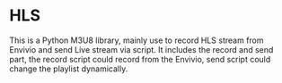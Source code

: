 HLS
===

This is a Python M3U8 library, mainly use to record HLS stream from Envivio and send Live stream via script. It includes the record and send part, the record script could record from the Envivio, send script could change the playlist dynamically.  

